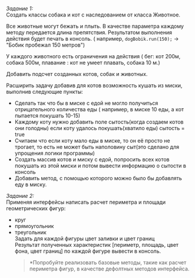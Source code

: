 *Задание 1:*  
Создать классы собака и кот с наследованием от класса Животное.

Все животные могут бежать и плыть. В качестве параметра каждому методу передается длина препятствия. Результатом выполнения действия будет печать в консоль. 
( например, `dogBobik.run(150);` -> "Бобик пробежал 150 метров")

У каждого животного есть ограничения на действия ( бег: кот 200м, собака 500м, плавание : кот не умеет  плавать, собака 10 м.)

Добавить подсчет созданных котов, собак и животных.

Расширить задачу добавив для котов возможность кушать из миски, выполнив следующие пункты:
- Сделать так что бы в миске с едой не могло получиться отрицательного количества еды ( например, в миске 10 еды, а кот пытается покушать 10-15)
- Каждому коту нужно добавить поле сытость(когда создаем котов они голодны) если коту удалось покушать(хватило еды) сытость = true
- Считаем что если коту мало еды в миске, то он её просто не трогает, то есть не может быть наполовину сыт(это сделано для упрощения логики программы) 
- Создать массив котов и миску с едой, попросить всех котов покушать из этой миски и потом вывести информацию о сытости в консоль
- Добавить метод, с помощью которого можно было бы добавлять еду в миску. 

*Задание 2:*  
Применяя интерфейсы написать расчет периметра и площади геометрических фигур: 
- круг
- прямоугольник
- треугольник  
  Задать для каждой фигуры цвет заливки и цвет границ  
  Результат полученных характеристик [периметр, площадь, цвет фона, цвет границ] по каждой фигуре вывести в консоль.  
  > *Попробуйте реализовать базовые методы, такие как расчет периметра фигур, в качестве дефолтных методов интерфейса.
